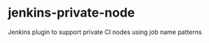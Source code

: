 jenkins-private-node
====================

Jenkins plugin to support private CI nodes using job name patterns




